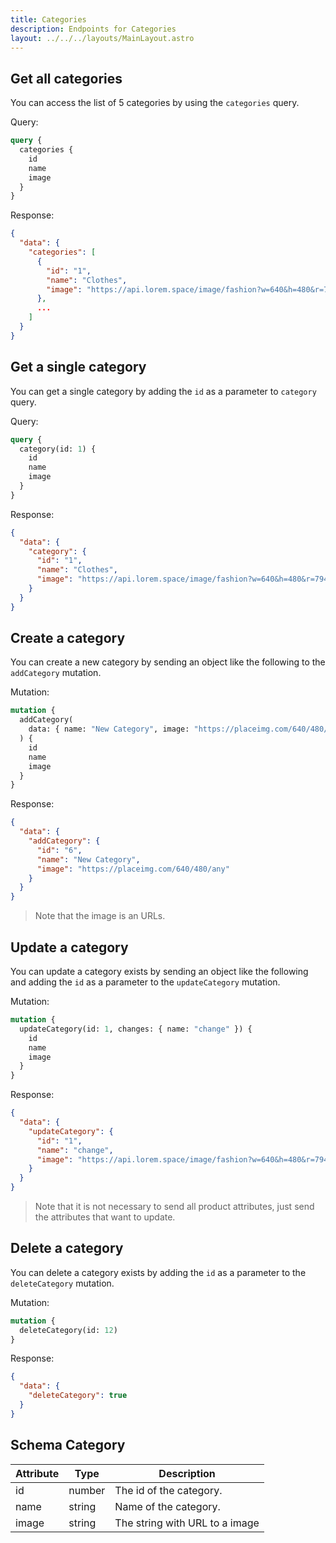 ```yaml
---
title: Categories
description: Endpoints for Categories
layout: ../../../layouts/MainLayout.astro
---
```


## Get all categories

You can access the list of 5 categories by using the `categories` query.

Query:

```graphql
query {
  categories {
    id
    name
    image
  }
}
```

Response:

```json
{
  "data": {
    "categories": [
      {
        "id": "1",
        "name": "Clothes",
        "image": "https://api.lorem.space/image/fashion?w=640&h=480&r=7943"
      },
      ...
    ]
  }
}
```

## Get a single category

You can get a single category by adding the `id` as a parameter to `category` query.

Query:

```graphql
query {
  category(id: 1) {
    id
    name
    image
  }
}
```

Response:

```json
{
  "data": {
    "category": {
      "id": "1",
      "name": "Clothes",
      "image": "https://api.lorem.space/image/fashion?w=640&h=480&r=7943"
    }
  }
}
```

## Create a category

You can create a new category by sending an object like the following to the `addCategory` mutation.

Mutation:

```graphql
mutation {
  addCategory(
    data: { name: "New Category", image: "https://placeimg.com/640/480/any" }
  ) {
    id
    name
    image
  }
}
```

Response:

```json
{
  "data": {
    "addCategory": {
      "id": "6",
      "name": "New Category",
      "image": "https://placeimg.com/640/480/any"
    }
  }
}
```

> Note that the image is an URLs.

## Update a category

You can update a category exists by sending an object like the following and adding the `id` as a parameter to the `updateCategory` mutation.

Mutation:

```graphql
mutation {
  updateCategory(id: 1, changes: { name: "change" }) {
    id
    name
    image
  }
}
```

Response:

```json
{
  "data": {
    "updateCategory": {
      "id": "1",
      "name": "change",
      "image": "https://api.lorem.space/image/fashion?w=640&h=480&r=7943"
    }
  }
}
```

> Note that it is not necessary to send all product attributes, just send the attributes that want to update.

## Delete a category

You can delete a category exists by adding the `id` as a parameter to the `deleteCategory` mutation.

Mutation:

```graphql
mutation {
  deleteCategory(id: 12)
}

```

Response:

```json
{
  "data": {
    "deleteCategory": true
  }
}
```

## Schema Category

| Attribute | Type   | Description                    |
| --------- | ------ | ------------------------------ |
| id        | number | The id of the category.        |
| name      | string | Name of the category.          |
| image     | string | The string with URL to a image |
